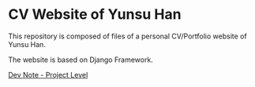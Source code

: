 # CV Website of Yunsu Han

This repository is composed of files of a personal CV/Portfolio website of Yunsu Han.

The website is based on Django Framework.

<a href="https://docs.google.com/document/d/14mKjl0tooX8KSAZwnxXJaZqG-w9R0wbQiYwEhe0n6Ac/edit?usp=sharing" target="_blank">Dev Note - Project Level</a>
